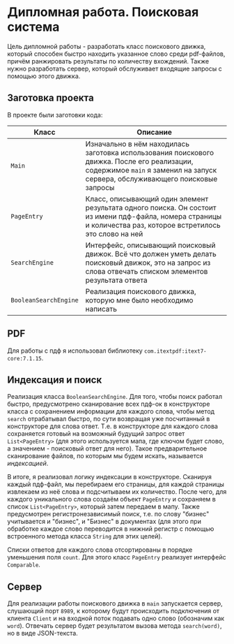 # Дипломная работа. Поисковая система

Цель дипломной работы - разработать класс поискового движка, который способен быстро находить указанное слово среди pdf-файлов, причём ранжировать результаты по количеству вхождений. Также нужно разработать сервер, который обслуживает входящие запросы с помощью этого движка.

## Заготовка проекта

В проекте были заготовки кода:

| Класс      | Описание |
| ----------- | ----------- |
| `Main`      | Изначально в нём находилась заготовка использования поискового движка. После его реализации, содержимое `main` я заменил на запуск сервера, обслуживающего поисковые запросы       |
| `PageEntry`   | Класс, описывающий один элемент результата одного поиска. Он состоит из имени пдф-файла, номера страницы и количества раз, которое встретилось это слово на ней        |
| `SearchEngine`   | Интерфейс, описывающий поисковый движок. Всё что должен уметь делать поисковый движок, это на запрос из слова отвечать списком элементов результата ответа        |
| `BooleanSearchEngine`   | Реализация поискового движка, которую мне было необходимо написать       |

## PDF
Для работы с пдф я использовал библиотеку `com.itextpdf:itext7-core:7.1.15`.

## Индексация и поиск
Реализация класса `BooleanSearchEngine`. Для того, чтобы поиск работал быстро, предусмотрено сканирование всех пдф-ок в конструкторе класса с сохранением информации для каждого слова, чтобы метод `search` отрабатывал быстро, по сути возвращая уже посчитанный в конструкторе для слова ответ. Т.е. в конструкторе для каждого слова сохраняется готовый на возможный будущий запрос ответ `List<PageEntry>` (для этого используется мапа, где ключом будет слово, а значением - поисковый ответ для него). Такое предварительное сканирование файлов, по которым мы будем искать, называется _индексацией_.

В итоге, я реализовал логику индексации в конструкторе. Сканируя каждый пдф-файл, мы перебираем его страницы, для каждой страницы извлекаем из неё слова и подсчитываем их количество. После чего, для каждого уникального слова создаём объект `PageEntry` и сохраняем в список `List<PageEntry>`, который затем передаем в мапу. Также предусмотрен регистронезависимый поиск, т.е. по слову "бизнес" учитывается и "бизнес", и "Бизнес" в документах (для этого при обработке каждое слово переводится в нижний регистр с помощью встроенного метода класса `String` для этих целей).

Списки ответов для каждого слова отсортированы в порядке уменьшения поля `count`. Для этого класс `PageEntry` реализует интерфейс `Comparable`.

## Сервер
Для реализации работы поискового движка в `main` запускается сервер, слушающий порт `8989`, к которому будут происходить подключения от клиента `Client` и на входной поток подавать одно слово (обозначим как `word`). Отвечать сервер будет результатом вызова метода `search(word)`, но в виде JSON-текста.
